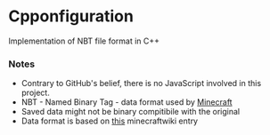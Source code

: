 Cpponfiguration
===============

Implementation of NBT file format in C++


### Notes

* Contrary to GitHub's belief, there is no JavaScript involved in this project.
* NBT - Named Binary Tag - data format used by [Minecraft](en.wikipedia.org/wiki/Minecraft)
* Saved data might not be binary compitibile with the original
* Data format is based on [this](minecraft.gamepedia.com/Nbt) minecraftwiki entry

